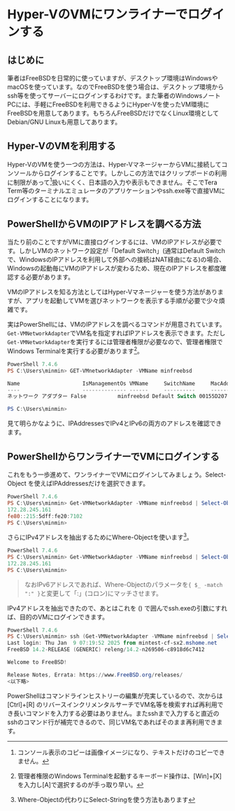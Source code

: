 # Hyper-VのVMにワンライナーでログインする

## はじめに

筆者はFreeBSDを日常的に使っていますが、デスクトップ環境はWindowsやmacOSを使っています。なのでFreeBSDを使う場合は、デスクトップ環境からssh等を使ってサーバーにログインするわけです。また筆者のWindowsノートPCには、手軽にFreeBSDを利用できるようにHyper-Vを使ったVM環境にFreeBSDを用意してあります。もちろんFreeBSDだけでなくLinux環境としてDebian/GNU Linuxも用意してあります。

## Hyper-VのVMを利用する

Hyper-VのVMを使う一つの方法は、Hyper-VマネージャーからVMに接続してコンソールからログインすることです。しかしこの方法ではクリップボードの利用に制限があって[^clip]扱いにくく、日本語の入力や表示もできません。そこでTera Term等のターミナルエミュレータのアプリケーションやssh.exe等で直接VMにログインすることになります。

[^clip]:コンソール表示のコピーは画像イメージになり、テキストだけのコピーできません。

## PowerShellからVMのIPアドレスを調べる方法

当たり前のことですがVMに直接ログインするには、VMのIPアドレスが必要です。しかしVMのネットワーク設定が「Default Switch」(通常はDefault Switchで、WindowsのIPアドレスを利用して外部への接続はNAT経由になる)の場合、Windowsの起動毎にVMのIPアドレスが変わるため、現在のIPアドレスを都度確認する必要があります。

VMのIPアドレスを知る方法としてはHyper-Vマネージャーを使う方法がありますが、アプリを起動してVMを選びネットワークを表示する手順が必要で少々煩雑です。

実はPowerShellには、VMのIPアドレスを調べるコマンドが用意されています。`Get-VMNetworkAdapter`でVM名を指定すればIPアドレスを表示できます。ただし`Get-VMNetworkAdapter`を実行するには管理者権限が必要なので、管理者権限でWindows Terminalを実行する必要があります[^admin]。

[^admin]:管理者権限のWindows Terminalを起動するキーボード操作は、[Win]+[X] を入力し[A]で選択するのが手っ取り早い。

```PowerShell
PowerShell 7.4.6
PS C:\Users\minmin> GET-VMnetworkAdapter -VMName minfreebsd

Name                    IsManagementOs VMName     SwitchName     MacAddress   Status IPAddresses
----                    -------------- ------     ----------     ----------   ------ -----------
ネットワーク アダプター False          minfreebsd Default Switch 00155D207102 {Ok}   {172.28.245.161, fe80::215:5dff:fe20:7102}

PS C:\Users\minmin>
```

見て明らかなように、IPAddressesでIPv4とIPv6の両方のアドレスを確認できます。

## PowerShellからワンライナーでVMにログインする

これをもう一歩進めて、ワンライナーでVMにログインしてみましょう。Select-Object を使えばIPAddressesだけを選択できます。

```PowerShell
PowerShell 7.4.6
PS C:\Users\minmin> Get-VMNetworkAdapter -VMName minfreebsd | Select-Object -ExpandProperty IPAddresses
172.28.245.161
fe80::215:5dff:fe20:7102
PS C:\Users\minmin>
```

さらにIPv4アドレスを抽出するためにWhere-Objectを使います[^string]。

[^string]:Where-Objectの代わりにSelect-Stringを使う方法もあります

```PowerShell
PowerShell 7.4.6
PS C:\Users\minmin> Get-VMNetworkAdapter -VMName minfreebsd | Select-Object -ExpandProperty IPAddresses | Where-Object { $_ -match "^\d{1,3}(\.\d{1,3}){3}$" }
172.28.245.161
PS C:\Users\minmin>
```

> なおIPv6アドレスであれば、Where-Objectのパラメータを`{ $_ -match ":" }`と変更して「:」(コロン)にマッチさせます。

IPv4アドレスを抽出できたので、あとはこれを () で囲んでssh.exeの引数にすれば、目的のVMにログインできます。

```PowerShell
PowerShell 7.4.6
PS C:\Users\minmin> ssh (Get-VMNetworkAdapter -VMName minfreebsd | Select-Object -ExpandProperty IPAddresses | Where-Object { $_ -match "^\d{1,3}(\.\d{1,3}){3}$" })
Last login: Thu Jan  9 07:19:52 2025 from mintest-cf-sx2.mshome.net
FreeBSD 14.2-RELEASE (GENERIC) releng/14.2-n269506-c8918d6c7412

Welcome to FreeBSD!

Release Notes, Errata: https://www.FreeBSD.org/releases/
<以下略>
```

PowerShellはコマンドラインヒストリーの編集が充実しているので、次からは [Ctrl]+[R] のリバースインクリメンタルサーチでVM名等を検索すれば再利用でき長いコマンドを入力する必要はありません。またsshまで入力すると直近のsshのコマンド行が補完できるので、同じVM名であればそのまま再利用できます。
